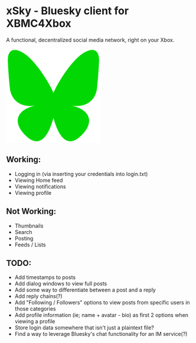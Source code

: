 # xSky - Bluesky client for XBMC4Xbox

A functional, decentralized social media network, right on your Xbox.

![icon](icon.png)

## Working:
- Logging in (via inserting your credentials into login.txt)
- Viewing Home feed
- Viewing notifications
- Viewing profile

## Not Working:
- Thumbnails
- Search
- Posting
- Feeds / Lists

## TODO:
- Add timestamps to posts
- Add dialog windows to view full posts
- Add some way to differentiate between a post and a reply
- Add reply chains(?)
- Add "Following / Followers" options to view posts from specific users in those categories
- Add profile information (ie; name + avatar - bio) as first 2 options when viewing a profile
- Store login data somewhere that isn't just a plaintext file?
- Find a way to leverage Bluesky's chat functionality for an IM service(?)
